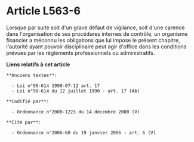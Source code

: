 # Article L563-6

Lorsque par suite soit d'un grave défaut de vigilance, soit d'une carence dans l'organisation de ses procédures internes de
contrôle, un organisme financier a méconnu les obligations que lui impose le présent chapitre, l'autorité ayant pouvoir
disciplinaire peut agir d'office dans les conditions prévues par les règlements professionnels ou administratifs.

**Liens relatifs à cet article**

	**Anciens textes**:

	  - Loi n°90-614 1990-07-12 art. 17
	  - Loi n°90-614 du 12 juillet 1990 - art. 17 (Ab)

	**Codifié par**:

	  - Ordonnance n°2000-1223 du 14 décembre 2000 (V)

	**Cité par**:

	  - Ordonnance n°2006-60 du 19 janvier 2006 - art. 6 (V)
